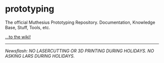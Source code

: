 # prototyping
The official Muthesius Prototyping Repository. Documentation, Knowledge Base, Stuff, Tools, etc.

[...to the wiki!](https://github.com/muthesius/prototyping/wiki "Everything you know is WRONG!")

***
_Newsflash: NO LASERCUTTING OR 3D PRINTING DURING HOLIDAYS. NO ASKING LARS DURING HOLIDAYS._
